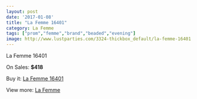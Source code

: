 ```yaml
---
layout: post
date: '2017-01-08'
title: "La Femme 16401"
category: La Femme
tags: ["prom","femme","brand","beaded","evening"]
image: http://www.lustparties.com/3324-thickbox_default/la-femme-16401.jpg
---
```

La Femme 16401

On Sales: **$418**
<a href="https://www.lustparties.com/en/la-femme/1094-la-femme-16401.html"><amp-img layout="responsive" width="600" height="600" src="//www.lustparties.com/3324-thickbox_default/la-femme-16401.jpg" alt="La Femme 16401 0" /></a>
<a href="https://www.lustparties.com/en/la-femme/1094-la-femme-16401.html"><amp-img layout="responsive" width="600" height="600" src="//www.lustparties.com/3325-thickbox_default/la-femme-16401.jpg" alt="La Femme 16401 1" /></a>

Buy it: [La Femme 16401](https://www.lustparties.com/en/la-femme/1094-la-femme-16401.html "La Femme 16401")

View more: [La Femme](https://www.lustparties.com/en/4-la-femme "La Femme")